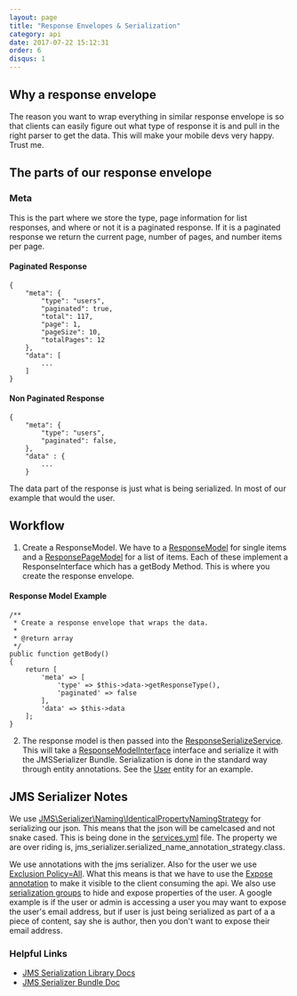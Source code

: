 ```yaml
---
layout: page
title: "Response Envelopes & Serialization"
category: api
date: 2017-07-22 15:12:31
order: 6
disqus: 1
---
```



## Why a response envelope

The reason you want to wrap everything in similar response envelope is so that clients can easily figure out what type of response it is and pull in the right parser to get the data.  This will make your mobile devs very happy.  Trust me.

## The parts of our response envelope

### Meta

This is the part where we store the type, page information for list responses, and where or not it is a paginated response.  If it is a paginated response we return the current page, number of pages, and number items per page.

#### Paginated Response
```
{
    "meta": {
        "type": "users",
        "paginated": true,
        "total": 117,
        "page": 1,
        "pageSize": 10,
        "totalPages": 12
    },
    "data": [
        ...
    ]
}
```

#### Non Paginated Response
```
{
    "meta": {
        "type": "users",
        "paginated": false,
    },
    "data" : {
        ...
    }
```
The data part of the response is just what is being serialized.  In most of our example that would the user.

## Workflow

1) Create a ResponseModel.  We have to a [ResponseModel](https://github.com/phptuts/starterkitforsymfony/blob/master/src/AppBundle/Model/Response/ResponseModel.php) for single items and a [ResponsePageModel](https://github.com/phptuts/starterkitforsymfony/blob/master/src/AppBundle/Model/Response/ResponsePageModel.php) for a list of items.  Each of these implement a ResponseInterface which has a getBody Method.  This is where you create the response envelope.  

#### Response Model Example

```
/**
 * Create a response envelope that wraps the data.
 *
 * @return array
 */
public function getBody()
{
    return [
        'meta' => [
            'type' => $this->data->getResponseType(),
            'paginated' => false
        ],
        'data' => $this->data
    ];
}
```

2) The response model is then passed into the [ResponseSerializeService](https://github.com/phptuts/starterkitforsymfony/blob/master/src/AppBundle/Service/ResponseSerializerService.php).  This will take a [ResponseModelInterface](https://github.com/phptuts/starterkitforsymfony/blob/master/src/AppBundle/Model/Response/ResponseModelInterface.php) interface and serialize it with the JMSSerializer Bundle.  Serialization is done in the standard way through entity annotations.  See the [User](https://github.com/phptuts/starterkitforsymfony/blob/master/src/AppBundle/Entity/User.php) entity for an example.
 
 ## JMS Serializer Notes
 
 We use [JMS\Serializer\Naming\IdenticalPropertyNamingStrategy](https://knpuniversity.com/screencast/symfony-rest/serializer-basics) for serializing our json.  This means that the json will be camelcased and not snake cased.  This is being done in the [services.yml](https://github.com/phptuts/starterkitforsymfony/blob/master/app/config/services.yml#L5) file.  The property we are over riding is,  jms_serializer.serialized_name_annotation_strategy.class.
 
 We use annotations with the jms serializer.  Also for the user we use [Exclusion Policy=All](http://jmsyst.com/libs/serializer/master/reference/annotations#exclusionpolicy).  What this means is that we have to use the [Expose annotation](http://jmsyst.com/libs/serializer/master/reference/annotations#expose) to make it visible to the client consuming the api.  We also use [serialization groups](http://jmsyst.com/libs/serializer/master/reference/annotations#groups) to hide and expose properties of the user.  A google example is if the user or admin is accessing a user you may want to expose the user's email address, but if user is just being serialized as part of a a piece of content, say she is author, then you don't want to expose their email address.
 
 ### Helpful Links

 - [JMS Serialization Library Docs](http://jmsyst.com/libs/serializer)
 - [JMS Serializer Bundle Doc](http://jmsyst.com/bundles/JMSSerializerBundle)